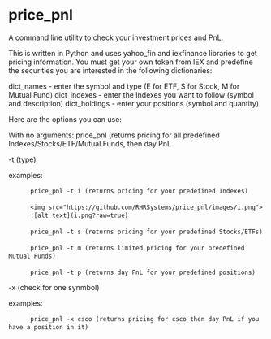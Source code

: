 # price_pnl
A command line utility to check your investment prices and PnL.

This is written in Python and uses yahoo_fin and iexfinance libraries to get pricing information.  You must get your own token from IEX and predefine the securities you are interested in the following dictionaries:

dict_names - enter the symbol and type (E for ETF, S for Stock, M for Mutual Fund)
dict_indexes - enter the Indexes you want to follow (symbol and description)
dict_holdings - enter your positions (symbol and quantity)

Here are the options you can use:

With no arguments:
          price_pnl (returns pricing for all predefined Indexes/Stocks/ETF/Mutual Funds, then day PnL


-t (type)

examples:

          price_pnl -t i (returns pricing for your predefined Indexes)
          
          <img src="https://github.com/RHRSystems/price_pnl/images/i.png">
          ![alt text](i.png?raw=true)
          
          price_pnl -t s (returns pricing for your predefined Stocks/ETFs)
          
          price_pnl -t m (returns limited pricing for your predefined Mutual Funds)
          
          price_pnl -t p (returns day PnL for your predefined positions)


-x (check for one synmbol)

examples:

          price_pnl -x csco (returns pricing for csco then day PnL if you have a position in it)
          
